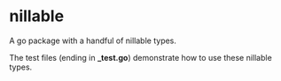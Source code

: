 # nillable
A go package with a handful of nillable types.

The test files (ending in **_test.go**) demonstrate how to use these nillable types.
